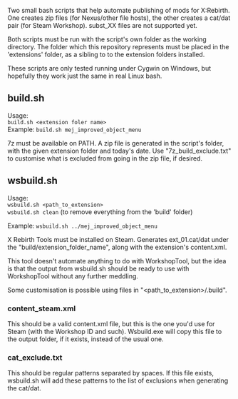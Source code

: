 Two small bash scripts that help automate publishing of mods for X:Rebirth. One creates zip files (for Nexus/other file hosts), the other creates a cat/dat pair (for Steam Workshop). subst_XX files are not supported yet.

Both scripts must be run with the script's own folder as the working directory. The folder which this repository represents must be placed in the 'extensions' folder, as a sibling to to the extension folders installed.

These scripts are only tested running under Cygwin on Windows, but hopefully they work just the same in real Linux bash.

## build.sh
Usage:\
`build.sh <extension foler name>`\
Example: `build.sh mej_improved_object_menu`

7z must be available on PATH. A zip file is generated in the script's folder, with the given extension folder and today's date. Use "7z_build_exclude.txt" to customise what is excluded from going in the zip file, if desired.

## wsbuild.sh
Usage:\
`wsbuild.sh <path_to_extension>`\
`wsbuild.sh clean` (to remove everything from the 'build' folder)
       
Example: `wsbuild.sh ../mej_improved_object_menu`

X Rebirth Tools must be installed on Steam. Generates ext_01.cat/dat under the "build/extension_folder_name", along with the extension's content.xml.

This tool doesn't automate anything to do with WorkshopTool, but the idea is that the output from wsbuild.sh should be ready to use with WorkshopTool without any further meddling.

Some customisation is possible using files in "<path_to_extension>/.build".

### content_steam.xml
This should be a valid content.xml file, but this is the one you'd use for Steam (with the Workshop ID and such). Wsbuild.exe will copy this file to the output folder, if it exists, instead of the usual one.

### cat_exclude.txt
This should be regular patterns separated by spaces. If this file exists, wsbuild.sh will add these patterns to the list of exclusions when generating the cat/dat.
